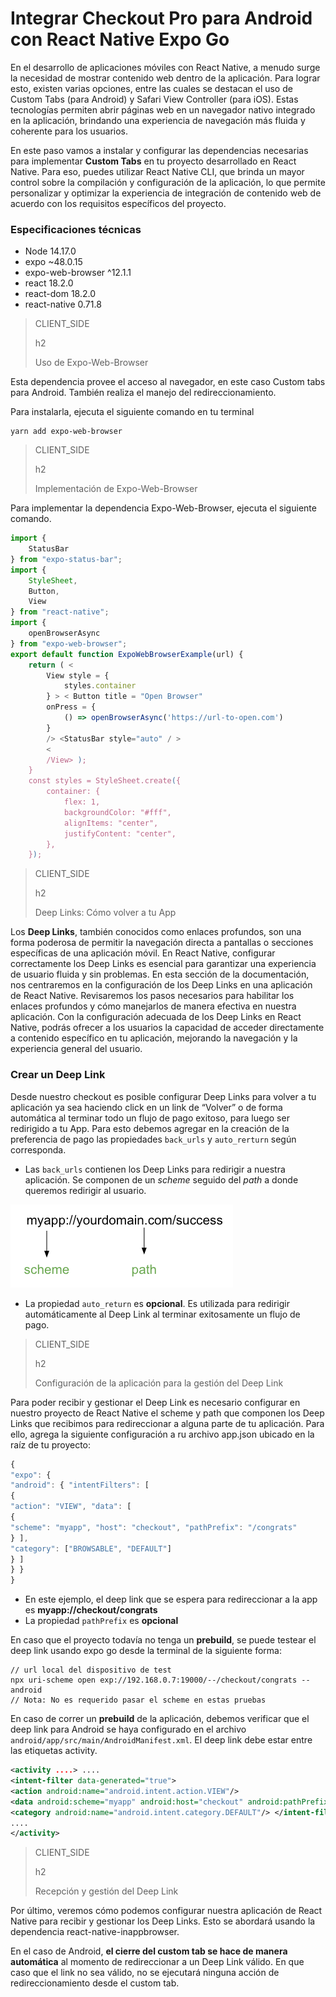 # Integrar Checkout Pro para Android con React Native Expo Go

En el desarrollo de aplicaciones móviles con React Native, a menudo surge la necesidad de mostrar contenido web dentro de la aplicación. Para lograr esto, existen varias opciones, entre las cuales se destacan el uso de Custom Tabs (para Android) y Safari View Controller (para iOS). Estas tecnologías permiten abrir páginas web en un navegador nativo integrado en la aplicación, brindando una experiencia de navegación más fluida y coherente para los usuarios.

En este paso vamos a instalar y configurar las dependencias necesarias para implementar **Custom Tabs** en tu proyecto desarrollado en React Native. Para eso, puedes utilizar React Native CLI, que brinda un mayor control sobre la compilación y configuración de la aplicación, lo que permite personalizar y optimizar la experiencia de integración de contenido web de acuerdo con los requisitos específicos del proyecto. 

### Especificaciones técnicas

* Node 14.17.0
* expo ~48.0.15
* expo-web-browser ^12.1.1
* react 18.2.0
* react-dom 18.2.0
* react-native 0.71.8


> CLIENT_SIDE
>
> h2
>
> Uso de Expo-Web-Browser

Esta dependencia provee el acceso al navegador, en este caso Custom tabs para Android. También realiza el manejo del redireccionamiento.

Para instalarla, ejecuta el siguiente comando en tu terminal

```yarn
yarn add expo-web-browser
```

> CLIENT_SIDE
>
> h2
>
> Implementación de Expo-Web-Browser

Para implementar la dependencia Expo-Web-Browser, ejecuta el siguiente comando.

```JavaScript
import {
	StatusBar
} from "expo-status-bar";
import {
	StyleSheet,
	Button,
	View
} from "react-native";
import {
	openBrowserAsync
} from "expo-web-browser";
export default function ExpoWebBrowserExample(url) {
	return ( <
		View style = {
			styles.container
		} > < Button title = "Open Browser"
		onPress = {
			() => openBrowserAsync('https://url-to-open.com')
		}
		/> <StatusBar style="auto" / >
		<
		/View> );
	}
	const styles = StyleSheet.create({
		container: {
			flex: 1,
			backgroundColor: "#fff",
			alignItems: "center",
			justifyContent: "center",
		},
	});
```

> CLIENT_SIDE
>
> h2
>
> Deep Links: Cómo volver a tu App 

Los **Deep Links**, también conocidos como enlaces profundos, son una forma poderosa de permitir la navegación directa a pantallas o secciones específicas de una aplicación móvil. En React Native, configurar correctamente los Deep Links es esencial para garantizar una experiencia de usuario fluida y sin problemas.
En esta sección de la documentación, nos centraremos en la configuración de los Deep Links en una aplicación de React Native. Revisaremos los pasos necesarios para habilitar los enlaces profundos y cómo manejarlos de manera efectiva en nuestra aplicación.
Con la configuración adecuada de los Deep Links en React Native, podrás ofrecer a los usuarios la capacidad de acceder directamente a contenido específico en tu aplicación, mejorando la navegación y la experiencia general del usuario.

### Crear un Deep Link
Desde nuestro checkout es posible configurar Deep Links para volver a tu aplicación ya sea haciendo click en un link de “Volver” o de forma automática al terminar todo un flujo de pago exitoso, para luego ser redirigido a tu App.
Para esto debemos agregar en la creación de la preferencia de pago las propiedades `back_urls` y `auto_rerturn` según corresponda.

* Las `back_urls` contienen los Deep Links para redirigir a nuestra aplicación. Se componen de un *scheme* seguido del *path* a donde queremos redirigir al usuario.

![back urls](/images/cow/back-urls.png)

* La propiedad `auto_return` es **opcional**. Es utilizada para redirigir automáticamente al Deep Link al terminar exitosamente un flujo de pago.

> CLIENT_SIDE
>
> h2
>
> Configuración de la aplicación para la gestión del Deep Link 

Para poder recibir y gestionar el Deep Link es necesario configurar en nuestro proyecto de React Native el scheme y path que componen los Deep Links que recibimos para redireccionar a alguna parte de tu aplicación. 
Para ello, agrega la siguiente configuración a ru archivo app.json ubicado en la raíz de tu proyecto:

```JavaScript
{
"expo": {
"android": { "intentFilters": [
{
"action": "VIEW", "data": [
{
"scheme": "myapp", "host": "checkout", "pathPrefix": "/congrats"
} ],
"category": ["BROWSABLE", "DEFAULT"]
} ]
} }
}
```

* En este ejemplo, el deep link que se espera para redireccionar a la app es **myapp://checkout/congrats**
* La propiedad `pathPrefix` es **opcional**

En caso que el proyecto todavía no tenga un **prebuild**, se puede testear el deep link usando expo go desde la terminal de la siguiente forma:

```
// url local del dispositivo de test
npx uri-scheme open exp://192.168.0.7:19000/--/checkout/congrats --android
// Nota: No es requerido pasar el scheme en estas pruebas
```

En caso de correr un **prebuild** de la aplicación, debemos verificar que el deep link para Android se haya configurado en el  archivo `android/app/src/main/AndroidManifest.xml`. El deep link debe estar entre las etiquetas activity.

```AndroidManifest.xml
<activity ....> ....
<intent-filter data-generated="true">
<action android:name="android.intent.action.VIEW"/>
<data android:scheme="myapp" android:host="checkout" android:pathPrefix="/congrats"/> <category android:name="android.intent.category.BROWSABLE"/>
<category android:name="android.intent.category.DEFAULT"/> </intent-filter>
....
</activity>

```

> CLIENT_SIDE
>
> h2
>
> Recepción y gestión del Deep Link 

Por último, veremos cómo podemos configurar nuestra aplicación de React Native para recibir y gestionar los Deep Links. Esto se abordará usando la dependencia react-native-inappbrowser. 

En el caso de Android, **el cierre del custom tab se hace de manera automática** al momento de redireccionar a un Deep Link válido. En que caso que el link no sea válido, no se ejecutará ninguna acción de redireccionamiento desde el custom tab.


